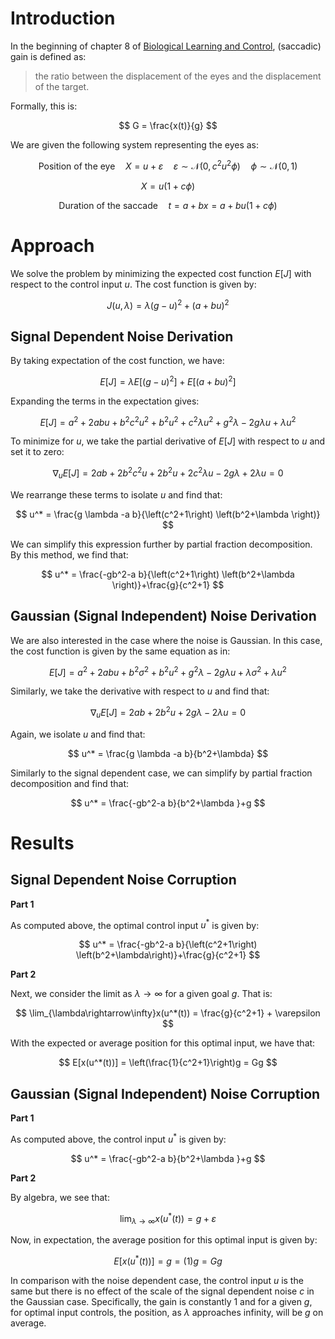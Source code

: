 # Introduction

In the beginning of chapter 8 of [Biological Learning and Control](https://www.amazon.com/Biological-Learning-Control-Representations-Computational/dp/0262016966/ref=sr_1_3?dib=eyJ2IjoiMSJ9.D_u5jyG_I7gaVB3JrO1NrykD_xTPl6mMHbJabr3dZim_NqDhXui1Cxr07tdpU_Tq.dxIOX42w31wx2nDLDsgJRXLdCUNSr835PO9psMM6F_s&dib_tag=se&qid=1714703603&refinements=p_27%3AReza+Shadmehr&s=books&sr=1-3), (saccadic) gain is defined as:

> the ratio between the displacement of the eyes and the displacement of the target.

Formally, this is:

$$
G = \frac{x(t)}{g}
$$

We are given the following system representing the eyes as:

$$
\text{Position of the eye} \quad X = u + \varepsilon \quad \varepsilon \sim \mathcal{N}(0, c^2u^2 \phi) \quad \phi \sim \mathcal{N}(0,1)
$$

$$
X = u(1 + c\phi)
$$

$$
\text{Duration of the saccade} \quad t = a + bx = a + bu(1 + c\phi)
$$

# Approach

We solve the problem by minimizing the expected cost function $E[J]$ with respect to the control input $u$. The cost function is given by:

$$
J(u,\lambda) = \lambda (g - u)^2 + (a + bu)^2
$$

## Signal Dependent Noise Derivation

By taking expectation of the cost function, we have:

$$
E[J] = \lambda E[(g - u)^2] + E[(a + bu)^2]
$$

Expanding the terms in the expectation gives:

$$
E[J] = a^{2}+2 a b u+b^{2} c^{2} u^{2}+b^{2} u^{2}+c^{2} \lambda  u^{2}+g^{2} \lambda -2 g \lambda
u+\lambda  u^{2}
$$

To minimize for $u$, we take the partial derivative of $E[J]$ with respect to $u$ and set it to zero:

$$
\nabla_u E[J] = 2 a b+2 b^2 c^2 u+2 b^2 u+2 c^2 \lambda  u-2 g \lambda +2 \lambda  u = 0
$$

We rearrange these terms to isolate $u$ and find that:

$$
u^* = \frac{g \lambda -a b}{\left(c^2+1\right) \left(b^2+\lambda \right)}
$$

We can simplify this expression further by partial fraction decomposition. By this method, we find that:

$$
u^* = \frac{-gb^2-a b}{\left(c^2+1\right) \left(b^2+\lambda
\right)}+\frac{g}{c^2+1}
$$

## Gaussian (Signal Independent) Noise Derivation

We are also interested in the case where the noise is Gaussian. In this case, the cost function is given by the same equation as in:

$$
E[J]= a^2+2 a b u+b^2 \sigma ^2+b^2 u^2+g^2 \lambda -2 g \lambda  u+\lambda  \sigma
^2+\lambda  u^2
$$

Similarly, we take the derivative with respect to $u$ and find that:

$$
\nabla_u E[J] = 2 a b+2 b^2 u+2 g \lambda -2 \lambda  u = 0
$$

Again, we isolate $u$ and find that:

$$
u^* = \frac{g \lambda -a b}{b^2+\lambda}
$$

Similarly to the signal dependent case, we can simplify by partial fraction decomposition and find that:

$$
u^* = \frac{-gb^2-a b}{b^2+\lambda }+g
$$

# Results

## Signal Dependent Noise Corruption

**Part 1**

As computed above, the optimal control input $u^*$ is given by:

$$
u^* = \frac{-gb^2-a b}{\left(c^2+1\right) \left(b^2+\lambda\right)}+\frac{g}{c^2+1}
$$

**Part 2**

Next, we consider the limit as $\lambda\rightarrow\infty$ for a given goal $g$. That is:

$$
\lim_{\lambda\rightarrow\infty}x(u^*(t)) = \frac{g}{c^2+1} + \varepsilon
$$

With the expected or average position for this optimal input, we have that:

$$
E[x(u^*(t))] = \left(\frac{1}{c^2+1}\right)g = Gg
$$

## Gaussian (Signal Independent) Noise Corruption

**Part 1**

As computed above, the control input $u^*$ is given by:

$$
u^* = \frac{-gb^2-a b}{b^2+\lambda }+g
$$

**Part 2**

By algebra, we see that:

$$
\lim_{\lambda\rightarrow\infty}x(u^*(t)) = g + \varepsilon
$$

Now, in expectation, the average position for this optimal input is given by:

$$
E[x(u^*(t))] = g = (1)g = Gg
$$

In comparison with the noise dependent case, the control input $u$ is the same but there is no effect of the scale of the signal dependent noise $c$ in the Gaussian case. Specifically, the gain is constantly $1$ and for a given $g$, for optimal input controls, the position, as $\lambda$ approaches infinity, will be $g$ on average.

